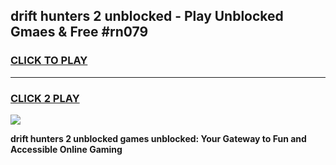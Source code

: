 
## drift hunters 2 unblocked - Play Unblocked Gmaes & Free #rn079
<h3>
<a href="https://news.freeplayer.one?title=drift_hunters_2_unblocked&ref=26F">CLICK TO PLAY</a></h3>
<hr>

<h3>
<a href="https://news.freeplayer.one?title=drift_hunters_2_unblocked&ref=26F">CLICK 2 PLAY</a>
  
</h3>

<a href="https://news.freeplayer.one?title=drift_hunters_2_unblocked&ref=26F/"><img src="https://clearcache.store/games.png"></a>


**drift hunters 2 unblocked games unblocked: Your Gateway to Fun and Accessible Online Gaming**
